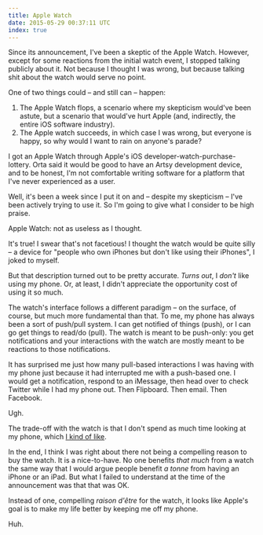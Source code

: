 ```yaml
---
title: Apple Watch
date: 2015-05-29 00:37:11 UTC
index: true
---
```


Since its announcement, I've been a skeptic of the Apple Watch. However, except for some reactions from the initial watch event, I stopped talking publicly about it. Not because I thought I was wrong, but because talking shit about the watch would serve no point. 

<!-- more -->

One of two things could – and still can – happen:

1. The Apple Watch flops, a scenario where my skepticism would've been astute, but a scenario that would've hurt Apple (and, indirectly, the entire iOS software industry).
1. The Apple watch succeeds, in which case I was wrong, but everyone is happy, so why would I want to rain on anyone's parade? 

I got an Apple Watch through Apple's iOS developer-watch-purchase-lottery. Orta said it would be good to have an Artsy development device, and to be honest, I'm not comfortable writing software for a platform that I've never experienced as a user. 

Well, it's been a week since I put it on and – despite my skepticism – I've been actively trying to use it. So I'm going to give what I consider to be high praise. 

Apple Watch: not as useless as I thought. 

It's true! I swear that's not facetious! I thought the watch would be quite silly – a device for "people who own iPhones but don't like using their iPhones", I joked to myself. 

But that description turned out to be pretty accurate. _Turns out_, I _don't_ like using my phone. Or, at least, I didn't appreciate the opportunity cost of using it so much. 

The watch's interface follows a different paradigm – on the surface, of course, but much more fundamental than that. To me, my phone has always been a sort of push/pull system. I can get notified of things (push), or I can go get things to read/do (pull). The watch is meant to be push-only: you get notifications and your interactions with the watch are mostly meant to be reactions to those notifications. 

It has surprised me just how many pull-based interactions I was having with my phone just because it had interrupted me with a push-based one. I would get a notification, respond to an iMessage, then head over to check Twitter while I had my phone out. Then Flipboard. Then email. Then Facebook. 

Ugh. 

The trade-off with the watch is that I don't spend as much time looking at my phone, which [I kind of like](http://techcrunch.com/2015/03/06/the-apple-watch-is-time-saved/#.qd8j7d:VAdI). 

In the end, I think I was right about there not being a compelling reason to buy the watch. It is a nice-to-have. No one benefits _that much_ from a watch the same way that I would argue people benefit _a tonne_ from having an iPhone or an iPad. But what I failed to understand at the time of the announcement was that that was OK. 

Instead of one, compelling _raison d'être_ for the watch, it looks like Apple's goal is to make my life better by keeping me off my phone. 

Huh. 
